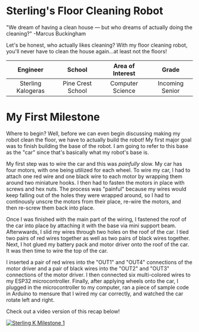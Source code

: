 # Sterling's Floor Cleaning Robot
"We dream of having a clean house — but who dreams of actually doing the cleaning?" -Marcus Buckingham

Let's be honest, who actually likes cleaning? With my floor cleaning robot, you'll never have to clean the house again...at least not the floors!

| **Engineer** | **School** | **Area of Interest** | **Grade** |
|:--:|:--:|:--:|:--:|
| Sterling Kalogeras | Pine Crest School | Computer Science | Incoming Senior
  
# My First Milestone
Where to begin? Well, before we can even begin discussing making my robot clean the floor, we have to actually build the robot! My first major goal was to finish building the base of the robot. I am going to refer to this base as the "car" since that's basically what my robot's base is.

My first step was to wire the car and this was _painfully_ slow. My car has four motors, with one being utilized for each wheel. To wire my car, I had to attach one red wire and one black wire to each motor by wrapping them around two miniature hooks. I then had to fasten the motors in place with screws and hex nuts. The process was "painful" because my wires would keep falling out of the holes they were wrapped around, so I had to continously unscre the motors from their place, re-wire the motors, and then re-screw them back into place.

Once I was finished with the main part of the wiring, I fastened the roof of the car into place by attaching it with the base via mini support beam. Afterwwards, I slid my wires through two holes on the roof of the car. I tied two pairs of red wires together as well as two pairs of black wires together. Next, I hot glued my battery pack and motor driver onto the roof of the car. It was then time to wire the top of the car.

I inserted a pair of red wires into the "OUT1" and "OUT4" connections of the motor driver and a pair of black wires into the "OUT2" and "OUT3" connections of the motor driver. I then connected six multi-colored wires to my ESP32 microcontroller. Finally, after applying wheels onto the car, I plugged in the microcontroller to my computer, ran a piece of sample code in Arduino to mensure that I wired my car correctly, and watched the car rotate left and right.

Check out a video version of this recap below!

[![Sterling K Milestone 1](https://res.cloudinary.com/marcomontalbano/image/upload/v1628278235/video_to_markdown/images/youtube--3VCPCNkzXvE-c05b58ac6eb4c4700831b2b3070cd403.jpg)](https://www.youtube.com/watch?v=3VCPCNkzXvE&t=21s "Sterling K Milestone 1")
